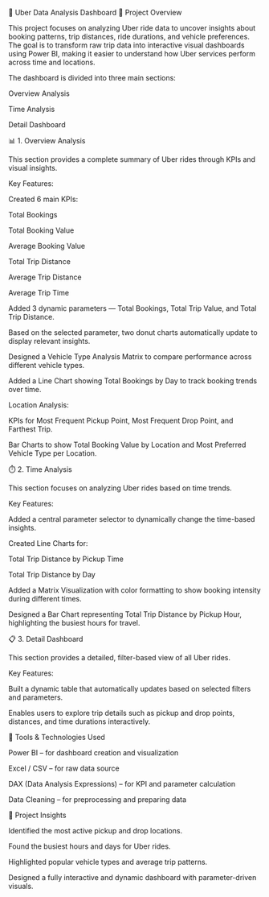 🚗 Uber Data Analysis Dashboard
📘 Project Overview

This project focuses on analyzing Uber ride data to uncover insights about booking patterns, trip distances, ride durations, and vehicle preferences.
The goal is to transform raw trip data into interactive visual dashboards using Power BI, making it easier to understand how Uber services perform across time and locations.

The dashboard is divided into three main sections:

Overview Analysis

Time Analysis

Detail Dashboard

📊 1. Overview Analysis

This section provides a complete summary of Uber rides through KPIs and visual insights.

Key Features:

Created 6 main KPIs:

Total Bookings

Total Booking Value

Average Booking Value

Total Trip Distance

Average Trip Distance

Average Trip Time

Added 3 dynamic parameters — Total Bookings, Total Trip Value, and Total Trip Distance.

Based on the selected parameter, two donut charts automatically update to display relevant insights.

Designed a Vehicle Type Analysis Matrix to compare performance across different vehicle types.

Added a Line Chart showing Total Bookings by Day to track booking trends over time.

Location Analysis:

KPIs for Most Frequent Pickup Point, Most Frequent Drop Point, and Farthest Trip.

Bar Charts to show Total Booking Value by Location and Most Preferred Vehicle Type per Location.

⏱️ 2. Time Analysis

This section focuses on analyzing Uber rides based on time trends.

Key Features:

Added a central parameter selector to dynamically change the time-based insights.

Created Line Charts for:

Total Trip Distance by Pickup Time

Total Trip Distance by Day

Added a Matrix Visualization with color formatting to show booking intensity during different times.

Designed a Bar Chart representing Total Trip Distance by Pickup Hour, highlighting the busiest hours for travel.

📋 3. Detail Dashboard

This section provides a detailed, filter-based view of all Uber rides.

Key Features:

Built a dynamic table that automatically updates based on selected filters and parameters.

Enables users to explore trip details such as pickup and drop points, distances, and time durations interactively.

🧰 Tools & Technologies Used

Power BI – for dashboard creation and visualization

Excel / CSV – for raw data source

DAX (Data Analysis Expressions) – for KPI and parameter calculation

Data Cleaning – for preprocessing and preparing data

🎯 Project Insights

Identified the most active pickup and drop locations.

Found the busiest hours and days for Uber rides.

Highlighted popular vehicle types and average trip patterns.

Designed a fully interactive and dynamic dashboard with parameter-driven visuals.
